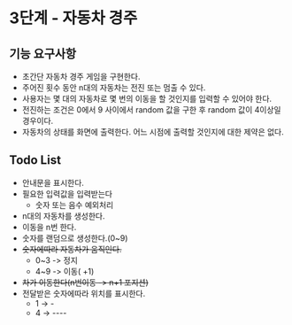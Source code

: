 # 3단계 - 자동차 경주
## 기능 요구사항
- 초간단 자동차 경주 게임을 구현한다.
- 주어진 횟수 동안 n대의 자동차는 전진 또는 멈출 수 있다.
- 사용자는 몇 대의 자동차로 몇 번의 이동을 할 것인지를 입력할 수 있어야 한다.
- 전진하는 조건은 0에서 9 사이에서 random 값을 구한 후 random 값이 4이상일 경우이다.
- 자동차의 상태를 화면에 출력한다. 어느 시점에 출력할 것인지에 대한 제약은 없다.

## Todo List
- 안내문을 표시한다.
- 필요한 입력값을 입력받는다
  - 숫자 또는 음수 예외처리
- n대의 자동차를 생성한다.
- 이동을 n번 한다.
- 숫자를 랜덤으로 생성한다.(0~9)
- ~~숫자에따라 자동차가 움직인다.~~
  - 0~3 -> 정지
  - 4~9 -> 이동( +1)
- ~~차가 이동한다(n번이동 -> n+1 포지션)~~
- 전달받은 숫자에따라 위치를 표시한다.
  - 1 -> -
  - 4 -> ----
